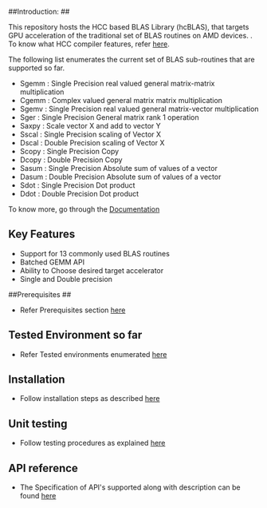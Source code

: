 ##Introduction: ##

This repository hosts the HCC based BLAS Library (hcBLAS), that targets GPU acceleration of the traditional set of BLAS routines on AMD devices. . To know what HCC compiler features, refer [here](https://bitbucket.org/multicoreware/hcc/wiki/Home). 


The following list enumerates the current set of BLAS sub-routines that are supported so far. 

* Sgemm  : Single Precision real valued general matrix-matrix multiplication
* Cgemm  : Complex valued general matrix matrix multiplication
* Sgemv  : Single Precision real valued general matrix-vector multiplication
* Sger   : Single Precision General matrix rank 1 operation
* Saxpy  : Scale vector X and add to vector Y
* Sscal  : Single Precision scaling of Vector X 
* Dscal  : Double Precision scaling of Vector X
* Scopy  : Single Precision Copy 
* Dcopy  : Double Precision Copy
* Sasum : Single Precision Absolute sum of values of a vector
* Dasum : Double Precision Absolute sum of values of a vector
* Sdot  : Single Precision Dot product
* Ddot  : Double Precision Dot product

To know more, go through the [Documentation](http://hcblas-documentation.readthedocs.org/en/latest/)

## Key Features ##

* Support for 13 commonly used BLAS routines
* Batched GEMM API
* Ability to Choose desired target accelerator
* Single and Double precision


##Prerequisites ##

* Refer Prerequisites section [here](http://hcblas-documentation.readthedocs.org/en/latest/#prerequisites)

## Tested Environment so far 

* Refer Tested environments enumerated [here](http://hcblas-documentation.readthedocs.org/en/latest/#tested-environments)


## Installation  

* Follow installation steps as described [here](http://hcblas-documentation.readthedocs.org/en/latest/#installation-steps)


## Unit testing

* Follow testing procedures as explained [here](http://hcblas-documentation.readthedocs.org/en/latest/#unit-testing)

## API reference

* The Specification of API's supported along with description  can be found [here](http://hcblas-documentation.readthedocs.org/en/latest/#hcblas-api-reference)
